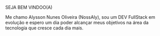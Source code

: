 SEJA BEM VINDOO(A)

Me chamo Alysson Nunes Oliveira (NossAly), sou um DEV FullStack em evolução e espero um dia poder alcançar meus objetivos na área da tecnologia que cresce cada dia mais.
